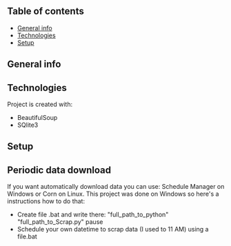 ## Table of contents
* [General info](#general-info)
* [Technologies](#technologies)
* [Setup](#setup)

## General info


## Technologies
Project is created with:
* BeautifulSoup
* SQlite3

## Setup

## Periodic data download
If you want automatically download data you can use: Schedule Manager on Windows or Corn on Linux. This project was done on Windows so here's a instructions how to do that:
* Create file .bat and write there:
"full_path_to_python" "full_path_to_Scrap.py"
pause
* Schedule your own datetime to scrap data (I used to 11 AM) using a file.bat
